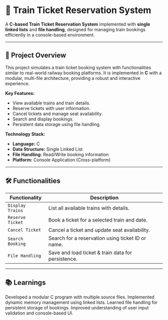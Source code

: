 # 🚆 Train Ticket Reservation System

A **C-based Train Ticket Reservation System** implemented with **single linked lists** and **file handling**, designed for managing train bookings efficiently in a console-based environment.

---

## 📌 Project Overview

This project simulates a train ticket booking system with functionalities similar to real-world railway booking platforms. It is implemented in **C** with a modular, multi-file architecture, providing a robust and interactive experience.

**Key Features:**
- View available trains and train details.
- Reserve tickets with user information.
- Cancel tickets and manage seat availability.
- Search and display bookings.
- Persistent data storage using file handling.

**Technology Stack:**
- **Language:** C
- **Data Structure:** Single Linked List
- **File Handling:** Read/Write booking information
- **Platform:** Console Application (Cross-platform)

---

## 🛠️ Functionalities

| Functionality | Description |
|---------------|-------------|
| `Display Trains` | List all available trains with details. |
| `Reserve Ticket` | Book a ticket for a selected train and date. |
| `Cancel Ticket` | Cancel a ticket and update seat availability. |
| `Search Booking` | Search for a reservation using ticket ID or name. |
| `File Handling` | Save and load ticket & train data for persistence. |

---



## 📚 Learnings

Developed a modular C program with multiple source files.
Implemented dynamic memory management using linked lists.
Learned file handling for persistent storage of bookings.
Improved understanding of user input validation and console-based UI.
